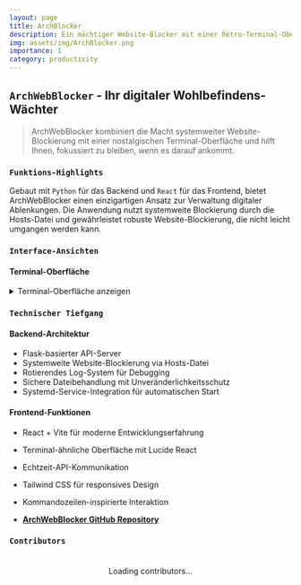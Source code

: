 ```yaml
---
layout: page
title: ArchBlocker
description: Ein mächtiger Website-Blocker mit einer Retro-Terminal-Oberfläche zur Verwaltung digitaler Ablenkungen.
img: assets/img/ArchBlocker.png
importance: 1
category: productivity
---
```


## `ArchWebBlocker` - Ihr digitaler Wohlbefindens-Wächter

> ArchWebBlocker kombiniert die Macht systemweiter Website-Blockierung mit einer nostalgischen Terminal-Oberfläche und hilft Ihnen, fokussiert zu bleiben, wenn es darauf ankommt.

### `Funktions-Highlights`

Gebaut mit `Python` für das Backend und `React` für das Frontend, bietet ArchWebBlocker einen einzigartigen Ansatz zur Verwaltung digitaler Ablenkungen. Die Anwendung nutzt systemweite Blockierung durch die Hosts-Datei und gewährleistet robuste Website-Blockierung, die nicht leicht umgangen werden kann.

### `Interface-Ansichten`

#### Terminal-Oberfläche

<details>
    <summary>Terminal-Oberfläche anzeigen</summary>
    [Image content remains the same]
</details>

### `Technischer Tiefgang`

#### Backend-Architektur
- Flask-basierter API-Server
- Systemweite Website-Blockierung via Hosts-Datei
- Rotierendes Log-System für Debugging
- Sichere Dateibehandlung mit Unveränderlichkeitsschutz
- Systemd-Service-Integration für automatischen Start

#### Frontend-Funktionen
- React + Vite für moderne Entwicklungserfahrung
- Terminal-ähnliche Oberfläche mit Lucide React
- Echtzeit-API-Kommunikation
- Tailwind CSS für responsives Design
- Kommandozeilen-inspirierte Interaktion



- **[ArchWebBlocker GitHub Repository](https://github.com/andebugulin/archwebblocker)**

### `Contributors`

<div id="contributors-list" style="display: flex; flex-wrap: wrap; justify-content: space-around; padding: 20px;">Loading contributors...</div>

<script>
  async function fetchContributors() {
    const url = 'https://api.github.com/repos/andebugulin/archwebblocker/contributors';
    const response = await fetch(url);
    const contributors = await response.json();

    const contributorsHtml = contributors.map(contributor =>
      `<div class="contributor" style="margin: 10px; text-align: center;">
        <img src="${contributor.avatar_url}" alt="${contributor.login}" style="width: 100px; height: 100px; border-radius: 50%; display: block; margin: auto;">
        <p><a href="${contributor.html_url}" target="_blank">${contributor.login}</a></p>
      </div>`
    ).join('');

    document.getElementById('contributors-list').innerHTML = contributorsHtml;
  }

  fetchContributors();
</script>
